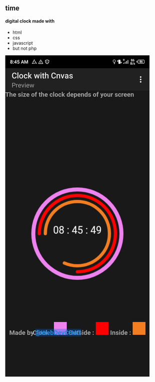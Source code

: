 ## time

#### digital clock made with
  * html
  * css 
  * javascript
  * but not php

![image](/images/screenshot.png)